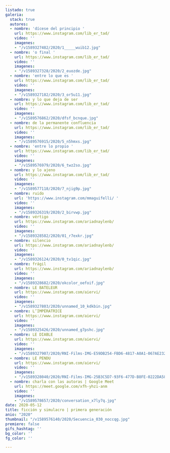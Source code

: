 ```yaml
---
listado: true
galeria:
  stack: true
  autores:
  - nombre: 'dícese del principio '
    url: https://www.instagram.com/lib_er_tad/
    video: ''
    imagenes:
    - "/v1589327482/2020/1_____wuib12.jpg"
  - nombre: 'o final '
    url: https://www.instagram.com/lib_er_tad/
    video: ''
    imagenes:
    - "/v1589327328/2020/2_euozde.jpg"
  - nombre: 'entre lo que es '
    url: https://www.instagram.com/lib_er_tad/
    video: ''
    imagenes:
    - "/v1589327182/2020/3_or5u11.jpg"
  - nombre: y lo que deja de ser
    url: https://www.instagram.com/lib_er_tad/
    video: ''
    imagenes:
    - "/v1589576862/2020/dfsf_bcnque.jpg"
  - nombre: de la permanente confluencia
    url: https://www.instagram.com/lib_er_tad/
    video: ''
    imagenes:
    - "/v1589576915/2020/5_n5hmxs.jpg"
  - nombre: 'entre lo propio '
    url: https://www.instagram.com/lib_er_tad/
    video: ''
    imagenes:
    - "/v1589576979/2020/6_twz2so.jpg"
  - nombre: y lo ajeno
    url: https://www.instagram.com/lib_er_tad/
    video: ''
    imagenes:
    - "/v1589577118/2020/7_njig9p.jpg"
  - nombre: ruido
    url: 'https://www.instagram.com/mmaguifelli/ '
    video: ''
    imagenes:
    - "/v1589326319/2020/2_birvwp.jpg"
  - nombre: vértigo
    url: https://www.instagram.com/ariadnaylenb/
    video: ''
    imagenes:
    - "/v1589328582/2020/01_r7exkr.jpg"
  - nombre: silencio
    url: https://www.instagram.com/ariadnaylenb/
    video: ''
    imagenes:
    - "/v1589326124/2020/0_tv1qic.jpg"
  - nombre: frágil
    url: https://www.instagram.com/ariadnaylenb/
    video: ''
    imagenes:
    - "/v1589328682/2020/okcolor_oefoif.jpg"
  - nombre: LE BATELEUR
    url: https://www.instagram.com/aiervi/
    video: ''
    imagenes:
    - "/v1589327803/2020/unnamed_10_kdkbin.jpg"
  - nombre: L’IMPÉRATRICE
    url: https://www.instagram.com/aiervi/
    video: ''
    imagenes:
    - "/v1589325426/2020/unnamed_g7pshc.jpg"
  - nombre: LE DIABLE
    url: https://www.instagram.com/aiervi/
    video: ''
    imagenes:
    - "/v1589327907/2020/RNI-Films-IMG-E59DB254-FBD6-4817-A0A1-067AE2328AD4_iecs8j.jpg"
  - nombre: LE PENDU
    url: https://www.instagram.com/aiervi/
    video: ''
    imagenes:
    - "/v1589328040/2020/RNI-Films-IMG-25B3C5D7-93F6-477D-B8FE-0222DA58B3AE_ra9z7u.jpg"
  - nombre: charla con las autoras | Google Meet
    url: https://meet.google.com/xfh-yhzi-anm
    video: ''
    imagenes:
    - "/v1589578657/2020/conversation_x7ly7q.jpg"
date: 2020-05-12
title: ficción y simulacro | primera generación
anio: "2020"
thumbnail: "/v1589576140/2020/Secuencia_030_noccqg.jpg"
premiere: false
gifs_hashtag: ''
bg_color: ''
fg_color: ''

---
```

